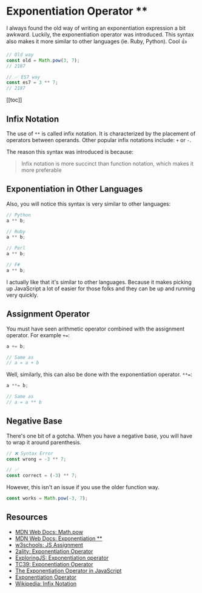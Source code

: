 # Exponentiation Operator \*\*

I always found the old way of writing an exponentiation expression a bit awkward. Luckily, the exponentiation operator was introduced. This syntax also makes it more similar to other languages (ie. Ruby, Python). Cool 👍

```javascript
// Old way
const old = Math.pow(3, 7);
// 2187

// ✅ ES7 way
const es7 = 3 ** 7;
// 2187
```

[[toc]]

## Infix Notation

The use of `**` is called infix notation. It is characterized by the placement of operators between operands. Other popular infix notations include: `+` or `-`.

The reason this syntax was introduced is because:

> Infix notation is more succinct than function notation, which makes it more preferable

## Exponentiation in Other Languages

Also, you will notice this syntax is very similar to other languages:

```javascript
// Python
a ** b;

// Ruby
a ** b;

// Perl
a ** b;

// F#
a ** b;
```

I actually like that it's similar to other languages. Because it makes picking up JavaScript a lot of easier for those folks and they can be up and running very quickly.

## Assignment Operator

You must have seen arithmetic operator combined with the assignment operator. For example `+=`:

```javascript
a += b;

// Same as
// a = a + b
```

Well, similarly, this can also be done with the exponentiation operator. `**=`:

```javascript
a **= b;

// Same as
// a = a ** b
```

## Negative Base

There's one bit of a gotcha. When you have a negative base, you will have to wrap it around parenthesis.

```javascript
// ❌ Syntax Error
const wrong = -3 ** 7;

// ✅
const correct = (-3) ** 7;
```

However, this isn't an issue if you use the older function way.

```javascript
const works = Math.pow(-3, 7);
```

## Resources

- [MDN Web Docs: Math.pow](https://developer.mozilla.org/en-US/docs/Web/JavaScript/Reference/Global_Objects/Math/pow)
- [MDN Web Docs: Exponentiation \*\*](<https://developer.mozilla.org/en-US/docs/Web/JavaScript/Reference/Operators/Arithmetic_Operators#Exponentiation_(**)>)
- [w3schools: JS Assignment](https://www.w3schools.com/js/js_assignment.asp)
- [2ality: Exponentiation Operator](http://2ality.com/2016/02/exponentiation-operator.html)
- [ExploringJS: Exponentiation operator](http://exploringjs.com/es2016-es2017/ch_exponentiation-operator.html)
- [TC39: Exponentiation Operator](https://github.com/tc39/proposal-exponentiation-operator)
- [The Exponentiation Operator in JavaScript](https://mariusschulz.com/blog/the-exponentiation-operator-in-javascript)
- [Exponentiation Operator](https://medium.com/@tournetorres/es6-every-day-es2016s-exponentiation-operator-eab53dec0d8a)
- [Wikipedia: Infix Notation](https://en.wikipedia.org/wiki/Infix_notation)
